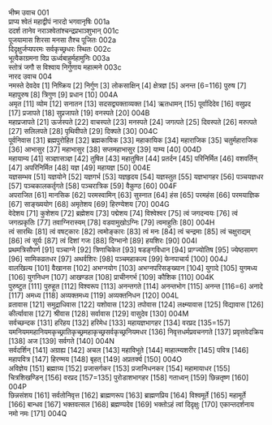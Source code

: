 भीष्म उवाच	001    
प्राप्य श्वेतं महाद्वीपं नारदो भगवानृषिः	001a  
ददर्श तानेव नराञ्श्वेतांश्चन्द्रप्रभाञ्शुभान्	001c  
पूजयामास शिरसा मनसा तैश्च पूजितः	002a  
दिदृक्षुर्जप्यपरमः सर्वकृच्छ्रधरः स्थितः	002c  
भूत्वैकाग्रमना विप्र ऊर्ध्वबाहुर्महामुनिः	003a  
स्तोत्रं जगौ स विश्वाय निर्गुणाय महात्मने	003c  
नारद उवाच	004    
नमस्ते देवदेव [1] निष्क्रिय [2] निर्गुण [3] लोकसाक्षिन् [4] क्षेत्रज्ञ [5] अनन्त [6=116] पुरुष [7] महापुरुष [8] त्रिगुण [9] प्रधान [10]	004A  
अमृत [11] व्योम [12] सनातन [13] सदसद्व्यक्ताव्यक्त [14] ऋतधामन् [15] पूर्वादिदेव [16] वसुप्रद [17] प्रजापते [18] सुप्रजापते [19] वनस्पते [20]	004B  
महाप्रजापते [21] ऊर्जस्पते [22] वाचस्पते [23] मनस्पते [24] जगत्पते [25] दिवस्पते [26] मरुत्पते [27] सलिलपते [28] पृथिवीपते [29] दिक्पते [30]	004C  
पूर्वनिवास [31] ब्रह्मपुरोहित [32] ब्रह्मकायिक [33] महाकायिक [34] महाराजिक [35] चतुर्महाराजिक [36] आभासुर [37] महाभासुर [38] सप्तमहाभासुर [39] याम्य [40]	004D  
महायाम्य [41] सञ्ज्ञासञ्ज्ञ [42] तुषित [43] महातुषित [44] प्रतर्दन [45] परिनिर्मित [46] वशवर्तिन् [47] अपरिनिर्मित [48] यज्ञ [49] महायज्ञ [50]	004E  
यज्ञसम्भव [51] यज्ञयोने [52] यज्ञगर्भ [53] यज्ञहृदय [54] यज्ञस्तुत [55] यज्ञभागहर [56] पञ्चयज्ञधर [57] पञ्चकालकर्तृगते [58] पञ्चरात्रिक [59] वैकुण्ठ [60]	004F  
अपराजित [61] मानसिक [62] परमस्वामिन् [63] सुस्नात [64] हंस [65] परमहंस [66] परमयाज्ञिक [67] साङ्ख्ययोग [68] अमृतेशय [69] हिरण्येशय [70]	004G  
वेदेशय [71] कुशेशय [72] ब्रह्मेशय [73] पद्मेशय [74] विश्वेश्वर [75] त्वं जगदन्वयः [76] त्वं जगत्प्रकृतिः [77] तवाग्निरास्यम् [78] वडवामुखोऽग्निः [79] त्वमाहुतिः [80]	004H  
त्वं सारथिः [81] त्वं वषट्कारः [82] त्वमोङ्कारः [83] त्वं मनः [84] त्वं चन्द्रमाः [85] त्वं चक्षुराद्यम् [86] त्वं सूर्यः [87] त्वं दिशां गजः [88] दिग्भानो [89] हयशिरः [90]	004I  
प्रथमत्रिसौपर्ण [91] पञ्चाग्ने [92] त्रिणाचिकेत [93] षडङ्गविधान [94] प्राग्ज्योतिष [95] ज्येष्ठसामग [96] सामिकव्रतधर [97] अथर्वशिरः [98] पञ्चमहाकल्प [99] फेनपाचार्य [100]	004J  
वालखिल्य [101] वैखानस [102] अभग्नयोग [103] अभग्नपरिसङ्ख्यान [104] युगादे [105] युगमध्य [106] युगनिधन [107] आखण्डल [108] प्राचीनगर्भ [109] कौशिक [110]	004K  
पुरुष्टुत [111] पुरुहूत [112] विश्वरूप [113] अनन्तगते [114] अनन्तभोग [115] अनन्त [116=6] अनादे [117] अमध्य [118] अव्यक्तमध्य [119] अव्यक्तनिधन [120]	004L  
व्रतावास [121] समुद्राधिवास [122] यशोवास [123] तपोवास [124] लक्ष्म्यावास [125] विद्यावास [126] कीर्त्यावास [127] श्रीवास [128] सर्वावास [129] वासुदेव [130]	004M  
सर्वच्छन्दक [131] हरिहय [132] हरिमेध [133] महायज्ञभागहर [134] वरप्रद [135=157] यमनियममहानियमकृच्छ्रातिकृच्छ्रमहाकृच्छ्रसर्वकृच्छ्रनियमधर [136] निवृत्तधर्मप्रवचनगते [137] प्रवृत्तवेदक्रिय [138] अज [139] सर्वगते [140]	004N  
सर्वदर्शिन् [141] अग्राह्य [142] अचल [143] महाविभूते [144] माहात्म्यशरीर [145] पवित्र [146] महापवित्र [147] हिरण्मय [148] बृहत् [149] अप्रतर्क्य [150]	004O  
अविज्ञेय [151] ब्रह्माग्र्य [152] प्रजासर्गकर [153] प्रजानिधनकर [154] महामायाधर [155] चित्रशिखण्डिन् [156] वरप्रद [157=135] पुरोडाशभागहर [158] गताध्वन् [159] छिन्नतृष्ण [160]	004P  
छिन्नसंशय [161] सर्वतोनिवृत्त [162] ब्राह्मणरूप [163] ब्राह्मणप्रिय [164] विश्वमूर्ते [165] महामूर्ते [166] बान्धव [167] भक्तवत्सल [168] ब्रह्मण्यदेव [169] भक्तोऽहं त्वां दिदृक्षुः [170] एकान्तदर्शनाय नमो नमः [171]	004Q  

